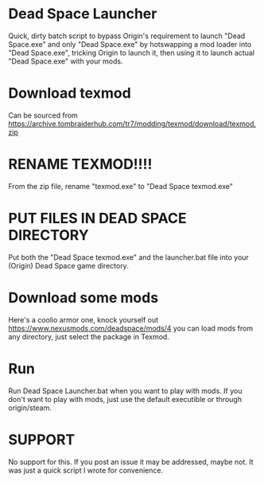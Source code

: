 # Dead Space Launcher
Quick, dirty batch script to bypass Origin's requirement to launch "Dead Space.exe" and only "Dead Space.exe" by hotswapping a mod loader into "Dead Space.exe", tricking Origin to launch it, then using it to launch actual "Dead Space.exe" with your mods.

# Download texmod 
Can be sourced from https://archive.tombraiderhub.com/tr7/modding/texmod/download/texmod.zip

# RENAME TEXMOD!!!!
From the zip file, rename "texmod.exe" to "Dead Space texmod.exe"

# PUT FILES IN DEAD SPACE DIRECTORY
Put both the "Dead Space texmod.exe" and the launcher.bat file into your (Origin) Dead Space game directory. 

# Download some mods
Here's a coolio armor one, knock yourself out https://www.nexusmods.com/deadspace/mods/4 you can load mods from any directory, just select the package in Texmod.

# Run
Run Dead Space Launcher.bat when you want to play with mods. If you don't want to play with mods, just use the default executible or through origin/steam. 

# SUPPORT
No support for this. If you post an issue it may be addressed, maybe not. It was just a quick script I wrote for convenience. 
